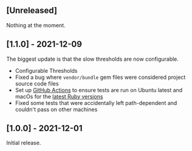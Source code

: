 ## [Unreleased]

Nothing at the moment.

## [1.1.0] - 2021-12-09

The biggest update is that the slow thresholds are now configurable.

- Configurable Thresholds
- Fixed a bug where `vendor/bundle` gem files were considered project source code files
- Set up [GitHub Actions](https://github.com/garrettdimon/minitest-heat/actions) to ensure tests are run on Ubuntu latest and macOs for the [latest Ruby versions](https://github.com/garrettdimon/minitest-heat/blob/main/.github/workflows/main.yml)
- Fixed some tests that were accidentally left path-dependent and couldn't pass on other machines

## [1.0.0] - 2021-12-01

Initial release.

